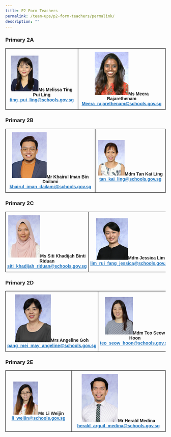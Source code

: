 ```yaml
---
title: P2 Form Teachers
permalink: /team-ups/p2-form-teachers/permalink/
description: ""
---
```

### **Primary 2A**

<style type="text/css">
.tg  {border-collapse:collapse;border-spacing:0;}
.tg td{border-color:black;border-style:solid;border-width:1px;font-family:Arial, sans-serif;font-size:14px;
  overflow:hidden;padding:10px 5px;word-break:normal;}
.tg th{border-color:black;border-style:solid;border-width:1px;font-family:Arial, sans-serif;font-size:14px;
  font-weight:normal;overflow:hidden;padding:10px 5px;word-break:normal;}
.tg .tg-f4yw{background-color:#FFF;text-align:center;vertical-align:middle}
.tg .tg-vgmr{background-color:#;text-align:center;vertical-align:middle}
</style>
<table class="tg">
<thead>
  <tr>
    <td colspan="2" class="tg-vgmr"><img style="width:40%" src="/images/Our%20Team%20UPS/P2%20Form%20Teachers/Melissa.jpg"><span style="font-weight:bold">Ms Melissa Ting Pui Ling</span><br><span style="font-weight:bold"><a rel="noopener noreferrer" target="_blank" href="mailto:ting_pui_ling@schools.gov.sg"><span style="text-decoration:underline;color:#1E73BE;background-color:transparent">ting_pui_ling@schools.gov.sg</span></a></span></td>
    <td class="tg-vgmr"><img style="width:40%" src="/images/Our%20Team%20UPS/Tamil%20Language%20Teachers/meera.jpg"><span style="font-weight:bold">Ms Meera Rajarethenam</span><br><span style="font-weight:bold"><a rel="noopener noreferrer" target="_blank" href="mailto:Meera_rajarethenam@schools.gov.sg"><span style="text-decoration:underline;color:#1E73BE;background-color:transparent">Meera_rajarethenam@schools.gov.sg</span></a></span><br>
		</td>
	</tr>
</thead>
</table>
	
	
### **Primary 2B**
	
<style type="text/css">
.tg  {border-collapse:collapse;border-spacing:0;}
.tg td{border-color:black;border-style:solid;border-width:1px;font-family:Arial, sans-serif;font-size:14px;
  overflow:hidden;padding:10px 5px;word-break:normal;}
.tg th{border-color:black;border-style:solid;border-width:1px;font-family:Arial, sans-serif;font-size:14px;
  font-weight:normal;overflow:hidden;padding:10px 5px;word-break:normal;}
.tg .tg-f4yw{background-color:#FFF;text-align:center;vertical-align:middle}
.tg .tg-vgmr{background-color:#;text-align:center;vertical-align:middle}
</style>
<table class="tg">
<thead>
  <tr>
    <td colspan="2" class="tg-vgmr"><img style="width:40%" src="/images/Our%20Team%20UPS/P2%20Form%20Teachers/mr%20khairul%20iman%20bin%20dailami.jpg"><span style="font-weight:bold">Mr Khairul Iman Bin Dailami</span><br><span style="font-weight:bold"><a rel="noopener noreferrer" target="_blank" href="mailto:
khairul_iman_dailami@schools.gov.sg"><span style="text-decoration:underline;color:#1E73BE;background-color:transparent">
khairul_iman_dailami@schools.gov.sg</span></a></span></td>
    <td class="tg-vgmr"><img style="width:40%" src="/images/Our%20Team%20UPS/Learning%20Support%20Teachers/mdm%20tan%20kai%20ling.jpg"><span style="font-weight:bold">Mdm Tan Kai Ling</span><br><span style="font-weight:bold"><a rel="noopener noreferrer" target="_blank" href="mailto:tan_kai_ling@schools.gov.sg"><span style="text-decoration:underline;color:#1E73BE;background-color:transparent">tan_kai_ling@schools.gov.sg</span></a></span><br>
		</td>
	</tr>
</thead>
</table>
	
### **Primary 2C**

<style type="text/css">
.tg  {border-collapse:collapse;border-spacing:0;}
.tg td{border-color:black;border-style:solid;border-width:1px;font-family:Arial, sans-serif;font-size:14px;
  overflow:hidden;padding:10px 5px;word-break:normal;}
.tg th{border-color:black;border-style:solid;border-width:1px;font-family:Arial, sans-serif;font-size:14px;
  font-weight:normal;overflow:hidden;padding:10px 5px;word-break:normal;}
.tg .tg-f4yw{background-color:#FFF;text-align:center;vertical-align:middle}
.tg .tg-vgmr{background-color:#;text-align:center;vertical-align:middle}
</style>
<table class="tg">
<thead>
  <tr>
    <td colspan="2" class="tg-vgmr"><img style="width:40%" src="/images/Our%20Team%20UPS/P2%20Form%20Teachers/ms%20siti%20khadijah%20binti%20riduan.jpg"><span style="font-weight:bold">Ms Siti Khadijah Binti Riduan</span><br><span style="font-weight:bold"><a rel="noopener noreferrer" target="_blank" href="mailto:siti_khadijah_riduan@schools.gov.sg"><span style="text-decoration:underline;color:#1E73BE;background-color:transparent">siti_khadijah_riduan@schools.gov.sg</span></a></span></td>
    <td class="tg-vgmr"><img style="width:40%" src="/images/Our%20Team%20UPS/PE%20Teachers/Jessica.jpg"><span style="font-weight:bold">Mdm Jessica Lim</span><br><span style="font-weight:bold"><a rel="noopener noreferrer" target="_blank" href="mailto:lim_rui_fang_jessica@schools.gov.sg
"><span style="text-decoration:underline;color:#1E73BE;background-color:transparent">lim_rui_fang_jessica@schools.gov.sg
</span></a></span><br>
		</td>
	</tr>
</thead>
</table>

### **Primary 2D**

<style type="text/css">
.tg  {border-collapse:collapse;border-spacing:0;}
.tg td{border-color:black;border-style:solid;border-width:1px;font-family:Arial, sans-serif;font-size:14px;
  overflow:hidden;padding:10px 5px;word-break:normal;}
.tg th{border-color:black;border-style:solid;border-width:1px;font-family:Arial, sans-serif;font-size:14px;
  font-weight:normal;overflow:hidden;padding:10px 5px;word-break:normal;}
.tg .tg-f4yw{background-color:#FFF;text-align:center;vertical-align:middle}
.tg .tg-vgmr{background-color:#;text-align:center;vertical-align:middle}
</style>
<table class="tg">
<thead>
  <tr>
    <td colspan="2" class="tg-vgmr"><img style="width:40%" src="/images/Our%20Team%20UPS/P2%20Form%20Teachers/mrs%20angeline%20goh.jpg"><span style="font-weight:bold">Mrs Angeline Goh</span><br><span style="font-weight:bold"><a rel="noopener noreferrer" target="_blank" href="mailto:siti_khadijah_riduan@schools.gov.sg"><span style="text-decoration:underline;color:#1E73BE;background-color:transparent">pang_mei_may_angeline@schools.gov.sg</span></a></span></td>
    <td class="tg-vgmr"><img style="width:40%" src="/images/Our%20Team%20UPS/Chinese%20Language%20Teachers/mdm%20teo%20seow%20hoon.jpg"><span style="font-weight:bold">Mdm Teo Seow Hoon</span><br><span style="font-weight:bold"><a rel="noopener noreferrer" target="_blank" href="mailto:teo_seow_hoon@schools.gov.sg
"><span style="text-decoration:underline;color:#1E73BE;background-color:transparent">teo_seow_hoon@schools.gov.sg
</span></a></span><br>
		</td>
	</tr>
</thead>
</table>

### **Primary 2E**

<style type="text/css">
.tg  {border-collapse:collapse;border-spacing:0;}
.tg td{border-color:black;border-style:solid;border-width:1px;font-family:Arial, sans-serif;font-size:14px;
  overflow:hidden;padding:10px 5px;word-break:normal;}
.tg th{border-color:black;border-style:solid;border-width:1px;font-family:Arial, sans-serif;font-size:14px;
  font-weight:normal;overflow:hidden;padding:10px 5px;word-break:normal;}
.tg .tg-f4yw{background-color:#FFF;text-align:center;vertical-align:middle}
.tg .tg-vgmr{background-color:#;text-align:center;vertical-align:middle}
</style>
<table class="tg">
<thead>
  <tr>
    <td colspan="2" class="tg-vgmr"><img style="width:40%" src="/images/Our%20Team%20UPS/P2%20Form%20Teachers/ms%20li%20weijin.jpg"><span style="font-weight:bold">Ms Li Weijin</span><br><span style="font-weight:bold"><a rel="noopener noreferrer" target="_blank" href="mailto:li_weijin@schools.gov.sg"><span style="text-decoration:underline;color:#1E73BE;background-color:transparent">li_weijin@schools.gov.sg</span></a></span></td>
    <td class="tg-vgmr"><img style="width:40%" src="/images/Our%20Team%20UPS/Music%20Teachers/mr%20herald%20arguil%20medina.jpg"><span style="font-weight:bold">Mr Herald Medina</span><br><span style="font-weight:bold"><a rel="noopener noreferrer" target="_blank" href="mailto:herald_arguil_medina@schools.gov.sg"><span style="text-decoration:underline;color:#1E73BE;background-color:transparent">herald_arguil_medina@schools.gov.sg
</span></a></span><br>
		</td>
	</tr>
</thead>
</table>